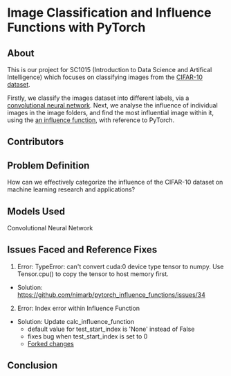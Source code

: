 # Image Classification and Influence Functions with PyTorch

## About
This is our project for SC1015 (Introduction to Data Science and Artifical Intelligence) which focuses on classifying images from the [CIFAR-10 dataset](https://www.cs.toronto.edu/~kriz/cifar.html). 

Firstly, we classify the images dataset into different labels, via a [convolutional neural network](https://github.com/neozhixuan/SC1015_Z139_Team3/blob/main/convolutionalneuralnetwork.ipynb). Next, we analyse the influence of individual images in the image folders, and find the most influential image within it, using the [an influence function](https://github.com/neozhixuan/SC1015_Z139_Team3/blob/main/influencefunctions.ipynb), with reference to PyTorch.

## Contributors

## Problem Definition
How can we effectively categorize the influence of the CIFAR-10 dataset on machine learning research and applications?
## Models Used
Convolutional Neural Network
## Issues Faced and Reference Fixes
1. Error: TypeError: can't convert cuda:0 device type tensor to numpy. Use Tensor.cpu() to copy the tensor to host memory first.
  - Solution: https://github.com/nimarb/pytorch_influence_functions/issues/34

2. Error: Index error within Influence Function 
  - Solution: Update calc_influence_function
    - default value for test_start_index is 'None' instead of False
    - fixes bug when test_start_index is set to 0
    - [Forked changes](https://github.com/expectopatronum/pytorch_influence_functions/commit/ecce2d27e3d46b3125bb3dd963beebd7a5407959)

## Conclusion
